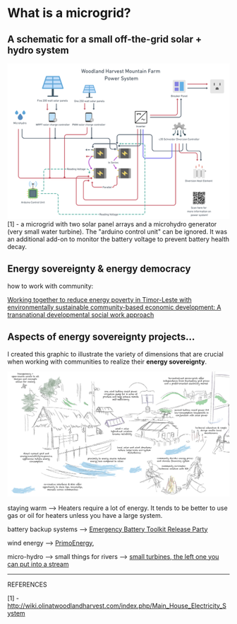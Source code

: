 # What is a microgrid?


## A schematic for a small off-the-grid solar + hydro system
![](../media/cleanshot_2023-11-25-at-13-56-21@2x.png)
[1] - a microgrid with two solar panel arrays and a microhydro generator (very small water turbine). The "arduino control unit" can be ignored. It was an additional add-on to monitor the battery voltage to prevent battery health decay. 

## Energy sovereignty & energy democracy

how to work with community:

[Working together to reduce energy poverty in Timor-Leste with environmentally sustainable community-based economic development: A transnational developmental social work approach](https://journals.sagepub.com/doi/10.1177/0020872819887786)





## Aspects of energy sovereignty projects...
I created this graphic to illustrate the variety of dimensions that are crucial when working with communities to realize their **energy sovereignty**. 

![](../media/cleanshot_2023-11-25-at-15-22-53@2x.png)



staying warm --> Heaters require a lot of energy. It tends to be better to use gas or oil for heaters unless you have a large system. 

battery backup systems --> [Emergency Battery Toolkit Release Party](https://peoplepowersolar.mn.co/posts/45812190?notification_id=3955803747&origin_method=email&utm_campaign=notification_space_post_create_notify_all&utm_medium=email&utm_source=transactional_emails)

wind energy --> [PrimoEnergy](https://www.primoenergy.com/), 

micro-hydro --> small things for rivers --> [small turbines, the left one you can put into a stream](https://www.popsci.com/gear/best-hydroelectric-generators/)


________
REFERENCES

[1] - http://wiki.olinatwoodlandharvest.com/index.php/Main_House_Electricity_System
